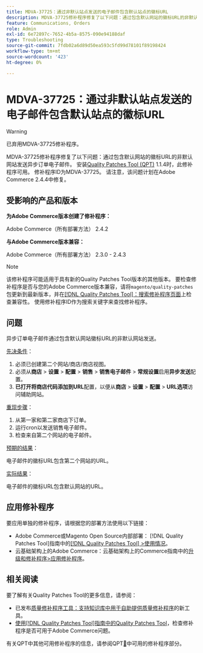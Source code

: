 ```yaml
---
title: MDVA-37725：通过非默认站点发送的电子邮件包含默认站点的徽标URL
description: MDVA-37725修补程序修复了以下问题：通过包含默认网站的徽标URL的非默认网站发送异步订单电子邮件。
feature: Communications, Orders
role: Admin
exl-id: 6e72897c-7652-4b5a-8575-090e94188daf
type: Troubleshooting
source-git-commit: 7fdb02a6d89d50ea593c5fd99d78101f89198424
workflow-type: tm+mt
source-wordcount: '423'
ht-degree: 0%

---
```


# MDVA-37725：通过非默认站点发送的电子邮件包含默认站点的徽标URL

>[!WARNING]
>
> 已弃用MDVA-37725修补程序。

MDVA-37725修补程序修复了以下问题：通过包含默认网站的徽标URL的非默认网站发送异步订单电子邮件。 安装[Quality Patches Tool (QPT)](https://experienceleague.adobe.com/zh-hans/docs/commerce-operations/tools/quality-patches-tool/quality-patches-tool-to-self-serve-quality-patches) 1.1.4时，此修补程序可用。 修补程序ID为MDVA-37725。 请注意，该问题计划在Adobe Commerce 2.4.4中修复。

## 受影响的产品和版本

**为Adobe Commerce版本创建了修补程序：**

Adobe Commerce（所有部署方法） 2.4.2

**与Adobe Commerce版本兼容：**

Adobe Commerce（所有部署方法） 2.3.0 - 2.4.3

>[!NOTE]
>
>该修补程序可能适用于具有新的Quality Patches Tool版本的其他版本。 要检查修补程序是否与您的Adobe Commerce版本兼容，请将`magento/quality-patches`包更新到最新版本，并在[[!DNL Quality Patches Tool]：搜索修补程序页面](https://experienceleague.adobe.com/zh-hans/docs/commerce-operations/tools/quality-patches-tool/quality-patches-tool-to-self-serve-quality-patches)上检查兼容性。 使用修补程序ID作为搜索关键字来查找修补程序。

## 问题

异步订单电子邮件通过包含默认网站徽标URL的非默认网站发送。

<u>先决条件</u>：

1. 必须已创建第二个网站/商店/商店视图。
1. 必须从&#x200B;**商店** > **设置** > **配置** > **销售** > **销售电子邮件** > **常规设置**&#x200B;启用&#x200B;**异步发送**&#x200B;配置。
1. **已打开将商店代码添加到URL**&#x200B;配置，以便从&#x200B;**商店** > **设置** > **配置** > **URL选项**&#x200B;访问辅助网站。

<u>重现步骤</u>：

1. 从第一家和第二家商店下订单。
1. 运行cron以发送销售电子邮件。
1. 检查来自第二个网站的电子邮件。

<u>预期的结果</u>：

电子邮件的徽标URL包含第二个网站的URL。

<u>实际结果</u>：

电子邮件的徽标URL包含默认网站的URL。

## 应用修补程序

要应用单独的修补程序，请根据您的部署方法使用以下链接：

* Adobe Commerce或Magento Open Source内部部署： [!DNL Quality Patches Tool]指南中的[[!DNL Quality Patches Tool] >使用情况](/help/tools/quality-patches-tool/usage.md)。
* 云基础架构上的Adobe Commerce：云基础架构上的Commerce指南中的[升级和修补程序>应用修补程序](https://experienceleague.adobe.com/docs/commerce-cloud-service/user-guide/develop/upgrade/apply-patches.html?lang=zh-Hans)。

## 相关阅读

要了解有关Quality Patches Tool的更多信息，请参阅：

* 已发布[质量修补程序工具：支持知识库中用于自助提供质量修补程序](https://experienceleague.adobe.com/zh-hans/docs/commerce-operations/tools/quality-patches-tool/quality-patches-tool-to-self-serve-quality-patches)的新工具。
* [使用[!DNL Quality Patches Tool]指南中的Quality Patches Tool](/help/tools/quality-patches-tool/patches-available-in-qpt/check-patch-for-magento-issue-with-magento-quality-patches.md)，检查修补程序是否可用于Adobe Commerce问题。

有关QPT中其他可用修补程序的信息，请参阅QPT[&#128279;](https://experienceleague.adobe.com/tools/commerce-quality-patches/index.html?lang=zh-Hans)中可用的修补程序部分。
